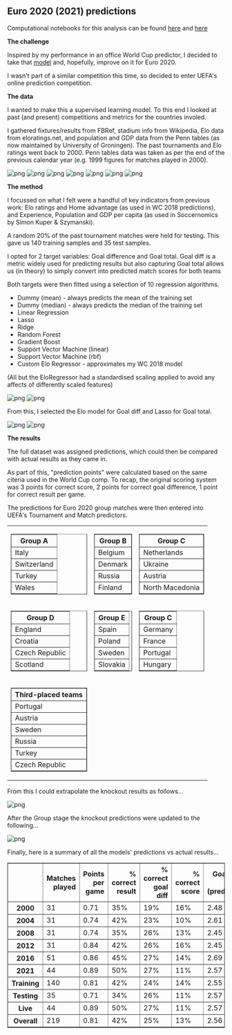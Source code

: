 
## Euro 2020 (2021) predictions

Computational notebooks for this analysis can be found [here](../notebooks/intl_02_euro_2020.ipynb) and [here](../notebooks/intl_02_euro_2020_live.ipynb)

__The challenge__

Inspired by my performance in an office World Cup predictor, I decided to take that [model](intl_01_world_cup_2018.md) and, hopefully, improve on it for Euro 2020.

I wasn't part of a similar competition this time, so decided to enter UEFA's online prediction competition.


__The data__

I wanted to make this a supervised learning model. To this end I looked at past (and present) competitions and metrics for the countries involed.

I gathered fixtures/results from FBRef, stadium info from Wikipedia, Elo data from eloratings.net, and population and GDP data from the Penn tables (as now maintained by University of Groningen). The past tournaments and Elo ratings went back to 2000. Penn tables data was taken as per the end of the previous calendar year (e.g. 1999 figures for matches played in 2000).

![png](figures/intl_02_euro_2020_6_5.png)
![png](figures/intl_02_euro_2020_6_7.png)
![png](figures/intl_02_euro_2020_7_7.png)
![png](figures/intl_02_euro_2020_10_1.png)
![png](figures/intl_02_euro_2020_10_11.png)
![png](figures/intl_02_euro_2020_10_31.png)
![png](figures/intl_02_euro_2020_10_33.png)


__The method__

I focussed on what I felt were a handful of key indicators from previous work: Elo ratings and Home advantage (as used in WC 2018 predictions), and Experience, Population and GDP per capita (as used in Soccernomics by Simon Kuper & Szymanski).

A random 20% of the past tournament matches were held for testing. This gave us 140 training samples and 35 test samples.

I opted for 2 target variables: Goal difference and Goal total. Goal diff is a metric widely used for predicting results but also capturing Goal total allows us (in theory) to simply convert into predicted match scores for both teams

Both targets were then fitted using a selection of 10 regression algorithms.

* Dummy (mean) - always predicts the mean of the training set
* Dummy (median) - always predicts the median of the training set
* Linear Regression
* Lasso
* Ridge
* Random Forest
* Gradient Boost
* Support Vector Machine (linear)
* Support Vector Machine (rbf)
* Custom Elo Regressor - approximates my WC 2018 model

(All but the EloRegressor had a standardised scaling applied to avoid any affects of differently scaled features)

![png](figures/intl_02_eval_goal_diff.PNG)
![png](figures/intl_02_eval_goal_total.PNG)

From this, I selected the Elo model for Goal diff and Lasso for Goal total.

![png](figures/intl_02_euro_2020_28_19.png)
![png](figures/intl_02_euro_2020_28_27.png)


__The results__

The full dataset was assigned predictions, which could then be compared with actual results as they came in.

As part of this, "prediction points" were calculated based on the same citeria used in the World Cup comp. To recap, the original scoring system was 3 points for correct score, 2 points for correct goal difference, 1 point for correct result per game.

The predictions for Euro 2020 group matches were then entered into UEFA's Tournament and Match predictors.

<table><tr>
<td>
<table border="1">
  <thead>
    <tr><th>Group A</th></tr>
  </thead>
  <tbody>
    <tr><td>Italy</td></tr>
    <tr><td>Switzerland</td></tr>
    <tr><td>Turkey</td></tr>
    <tr><td>Wales</td></tr>
  </tbody>
</table>
</td>
<td>
<table border="1">
  <thead>
    <tr><th>Group B</th></tr>
  </thead>
  <tbody>
    <tr><td>Belgium</td></tr>
    <tr><td>Denmark</td></tr>
    <tr><td>Russia</td></tr>
    <tr><td>Finland</td></tr>
  </tbody>
</table>
</td>
<td>
<table border="1">
  <thead>
    <tr><th>Group C</th></tr>
  </thead>
  <tbody>
    <tr><td>Netherlands</td></tr>
    <tr><td>Ukraine</td></tr>
    <tr><td>Austria</td></tr>
    <tr><td>North Macedonia</td></tr>
  </tbody>
</table>
</td>
</tr><tr>
<td>
<table border="1">
  <thead>
    <tr><th>Group D</th></tr>
  </thead>
  <tbody>
    <tr><td>England</td></tr>
    <tr><td>Croatia</td></tr>
    <tr><td>Czech Republic</td></tr>
    <tr><td>Scotland</td></tr>
  </tbody>
</table>
</td>
<td>
<table border="1">
  <thead>
    <tr><th>Group E</th></tr>
  </thead>
  <tbody>
    <tr><td>Spain</td></tr>
    <tr><td>Poland</td></tr>
    <tr><td>Sweden</td></tr>
    <tr><td>Slovakia</td></tr>
  </tbody>
</table>
</td>
<td>
<table border="1">
  <thead>
    <tr><th>Group C</th></tr>
  </thead>
  <tbody>
    <tr><td>Germany</td></tr>
    <tr><td>France</td></tr>
    <tr><td>Portugal</td></tr>
    <tr><td>Hungary</td></tr>
  </tbody>
</table>
</td>
</tr><tr>
<td>
<table border="1">
  <thead>
    <tr><th>Third-placed teams</th></tr>
  </thead>
  <tbody>
    <tr><td>Portugal</td></tr>
    <tr><td>Austria</td></tr>
    <tr><td>Sweden</td></tr>
    <tr><td>Russia</td></tr>
    <tr><td>Turkey</td></tr>
    <tr><td>Czech Republic</td></tr>
  </tbody>
</table>
</td>
</tr></table>

From this I could extrapolate the knockout results as follows...

![png](figures/intl_02_uefa_knockout.PNG)

After the Group stage the knockout predictions were updated to the following...

![png](figures/intl_02_uefa_knockout_2.PNG)

Finally, here is a summary of all the models' predictions vs actual results...

<table border="1" class="dataframe">
  <thead>
    <tr style="text-align: right;">
      <th></th>
      <th>Matches played</th>
      <th>Points per game</th>
      <th>% correct result</th>
      <th>% correct goal diff</th>
      <th>% correct score</th>
      <th>Goals per game (predicted)</th>
      <th>Goals per game (actual)</th>
      <th>% games won (predicted)</th>
      <th>% games won (actual)</th>
    </tr>
  </thead>
  <tbody>
    <tr>
      <th>2000</th>
      <td>31</td>
      <td>0.71</td>
      <td>35%</td>
      <td>19%</td>
      <td>16%</td>
      <td>2.48</td>
      <td>2.84</td>
      <td>52%</td>
      <td>87%</td>
    </tr>
    <tr>
      <th>2004</th>
      <td>31</td>
      <td>0.74</td>
      <td>42%</td>
      <td>23%</td>
      <td>10%</td>
      <td>2.61</td>
      <td>2.74</td>
      <td>74%</td>
      <td>74%</td>
    </tr>
    <tr>
      <th>2008</th>
      <td>31</td>
      <td>0.74</td>
      <td>35%</td>
      <td>26%</td>
      <td>13%</td>
      <td>2.45</td>
      <td>2.61</td>
      <td>45%</td>
      <td>87%</td>
    </tr>
    <tr>
      <th>2012</th>
      <td>31</td>
      <td>0.84</td>
      <td>42%</td>
      <td>26%</td>
      <td>16%</td>
      <td>2.45</td>
      <td>2.58</td>
      <td>45%</td>
      <td>84%</td>
    </tr>
    <tr>
      <th>2016</th>
      <td>51</td>
      <td>0.86</td>
      <td>45%</td>
      <td>27%</td>
      <td>14%</td>
      <td>2.69</td>
      <td>2.31</td>
      <td>75%</td>
      <td>78%</td>
    </tr>
    <tr>
      <th>2021</th>
      <td>44</td>
      <td>0.89</td>
      <td>50%</td>
      <td>27%</td>
      <td>11%</td>
      <td>2.57</td>
      <td>2.82</td>
      <td>68%</td>
      <td>82%</td>
    </tr>
    <tr>
      <th>Training</th>
      <td>140</td>
      <td>0.81</td>
      <td>42%</td>
      <td>24%</td>
      <td>14%</td>
      <td>2.55</td>
      <td>2.64</td>
      <td>61%</td>
      <td>81%</td>
    </tr>
    <tr>
      <th>Testing</th>
      <td>35</td>
      <td>0.71</td>
      <td>34%</td>
      <td>26%</td>
      <td>11%</td>
      <td>2.57</td>
      <td>2.37</td>
      <td>56%</td>
      <td>86%</td>
    </tr>
    <tr>
      <th>Live</th>
      <td>44</td>
      <td>0.89</td>
      <td>50%</td>
      <td>27%</td>
      <td>11%</td>
      <td>2.57</td>
      <td>2.82</td>
      <td>68%</td>
      <td>82%</td>
    </tr>
    <tr>
      <th>Overall</th>
      <td>219</td>
      <td>0.81</td>
      <td>42%</td>
      <td>25%</td>
      <td>13%</td>
      <td>2.56</td>
      <td>2.63</td>
      <td>62%</td>
      <td>82%</td>
    </tr>
  </tbody>
</table>